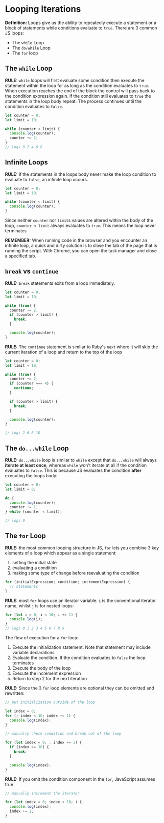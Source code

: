 # Looping Iterations

**Definition:** Loops give us the ability to repeatedly execute a statement or a block of statements while conditions evaluate to `true`. There are 3 common JS loops:

-  The `while` Loop
- The `do/while` Loop
- The `for` loop

## The `while` Loop

**RULE:** `while` loops will first evaluate some condition then execute the statement within the loop for as long as the condition evaluates to `true`. When execution reaches the end of the block the control will pass back to the condition expression again. If the condition still evaluates to `true` the statements in the loop body repeat. The process continues until the condition evaluates to `false`.

```js
let counter = 0;
let limit = 10;

while (counter < limit) {
  console.log(counter);
  counter += 2;
}
// logs 0 2 4 6 8 
```



## Infinite Loops

**RULE:** if the statements in the loops body never make the loop condition to evaluate to `false`, an infinite loop occurs. 

```js
let counter = 0;
let limit = 10;

while (counter < limit) {
  console.log(counter);
}
```

 Since neither `counter` nor `limit`s values are altered within the body of the loop, `counter < limit` always evaluates to `true`. This means the loop never terminates

**REMEMBER:** When running code in the browser and you encounter an infinite loop, a quick and dirty solution is to close the tab of the page that is running the script. With Chrome, you can open the task manager and close a specified tab.

## `break` vs `continue` 

**RULE:** `break` statements exits from a loop immediately. 

```js
let counter = 0;
let limit = 10;

while (true) {
  counter += 2;
  if (counter > limit) {
    break;
  }

  console.log(counter);
}
```

**RULE:** The `continue` statement is simliar to Ruby's `next` where it will skip the current iteration of a loop and return to the top of the loop

```js
let counter = 0;
let limit = 10;

while (true) {
  counter += 2;
  if (counter === 4) {
    continue;
  }

  if (counter > limit) {
    break;
  }

  console.log(counter);
}

// logs 2 6 8 10
```



## The `do...while` Loop

**RULE:** `do...while` loop is similar to `while` except that `do...while` will always **iterate at least once**, whereas `while` won't iterate at all if the condition evaluates to `false`. This is because JS evaluates the condition **after** executing the loops body:

```js
let counter = 0;
let limit = 0;

do {
  console.log(counter);
  counter += 1;
} while (counter < limit);

// logs 0
```



## The `for` Loop

**RULE:** the most common looping structure in JS, `for` lets you combine 3 key elements of a loop which appear as a single statement:

1. setting the initial state
2. evaluating a condition
3. making some type of change before reevaluating the condition

```js
for (initialExpression; condition; incrementExpression) {
  // statements
}
```

**RULE:** most `for` loops use an iterator variable. `i` is the conventional iterator name, whilst `j` is for nested loops:

```js
for (let i = 0; i < 10; i += 1) {
  console.log(i);
}
// logs 0 1 2 3 4 5 6 7 8 9
```

The flow of execution for a `for` loop:

1. Execute the initialization statement. Note that statement may include variable declarations
2. Evaluate the condition. If the condition evaluates to `false` the loop terminates
3. Execute the body of the loop
4. Execute the increment expression
5. Return to step 2 for the next iteration

**RULE:** Since the 3 `for` loop elements are optional they can be omitted and rewritten: 

```js
// put initialization outside of the loop

let index = 0;
for (; index < 10; index += 1) {
  console.log(index);
}
```

```js
// manually check condition and break out of the loop

for (let index = 0; ; index += 1) {
  if (index >= 10) {
    break;
  }

  console.log(index);
}
```

**RULE:** If you omit the condition component in the `for`, JavaScript assumes true

```js
// manually increment the iterator

for (let index = 0; index < 10; ) {
  console.log(index);
  index += 1;
}
```

